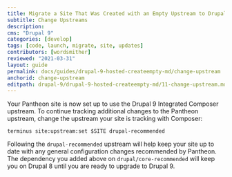 ```yaml
---
title: Migrate a Site That Was Created with an Empty Upstream to Drupal 9
subtitle: Change Upstreams
description: 
cms: "Drupal 9"
categories: [develop]
tags: [code, launch, migrate, site, updates]
contributors: [wordsmither]
reviewed: "2021-03-31"
layout: guide
permalink: docs/guides/drupal-9-hosted-createempty-md/change-upstream
anchorid: change-upstream
editpath: drupal-9/drupal-9-hosted-createempty-md/11-change-upstream.md
---
```



Your Pantheon site is now set up to use the Drupal 9 Integrated Composer upstream. To continue tracking additional changes to the Pantheon upstream, change the upstream your site is tracking with Composer:

```bash{promptUser:user}
terminus site:upstream:set $SITE drupal-recommended
```

Following the `drupal-recommended` upstream will help keep your site up to date with any general configuration changes recommended by Pantheon. The dependency you added above on `drupal/core-recommended` will keep you on Drupal 8 until you are ready to upgrade to Drupal 9.
